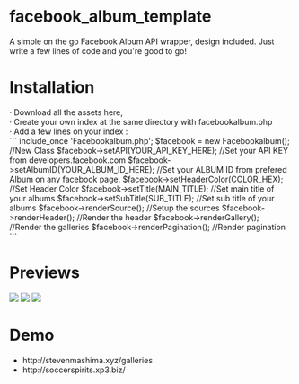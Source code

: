 # facebook_album_template
A simple on the go Facebook Album API wrapper, design included. Just write a few lines of code and you're good to go!

<h1>Installation</h1>
&#183; Download all the assets here, </br>
&#183; Create your own index at the same directory with facebookalbum.php </br>
&#183; Add a few lines on your index : </br>
```
include_once 'Facebookalbum.php';
$facebook = new Facebookalbum(); //New Class
$facebook->setAPI(YOUR_API_KEY_HERE); //Set your API KEY from developers.facebook.com
$facebook->setAlbumID(YOUR_ALBUM_ID_HERE); //Set your ALBUM ID from prefered Album on any facebook page.
$facebook->setHeaderColor(COLOR_HEX); //Set Header Color
$facebook->setTitle(MAIN_TITLE); //Set main title of your albums
$facebook->setSubTitle(SUB_TITLE); //Set sub title of your albums
$facebook->renderSource(); //Setup the sources
$facebook->renderHeader(); //Render the header
$facebook->renderGallery(); //Render the galleries
$facebook->renderPagination(); //Render pagination
```
<h1>Previews</h1>
<img src='https://lh3.googleusercontent.com/g5cORMkYOrp_4XM7wH2C1nMDTvR8UcESVpoIUaJ-1YaSwFNuf__DGfqCme26rmheAeNBkksXrz3-97EOWNwV05qrnVhaoOXdzONIwUGHGKHsH0tvgvu4I4WnW-QC3nusR8gWsEVrmUEJlPuZpqLfyWS2HmqXIFpOdrqkoMJS6sR4BU2Tf7qhre19Tgp6Occel0HSRTAJCrCeR7CpyAV-JlBTUYui8k4nik2kGv7JH2f_kAx5LaRROTH8aTPVagN1-6V8ik8RYwhROq81MlgxW6cZlnngAkkJAtyXXcyvMVOIrIKvnJ9BP5LbAO2nRGXipi7iTFwS6Hq43amdO3PMr3IamCm_Y7GWRUuXNO7FId33I5FTuH8gp88mPUkI1EijWFDJJtu83CD_krX4tEyB8MsMQo-UO3HDVI0885K2ajHQWrLAaQEe-zIO_owAZsS1Cyw9QYhTiY6gj-yugljibKU3yF8H2Oj_LPcfgIFa3rtD4EJxsbymh_TovATlXdViysExcZzCUCN-FxcRkF9jwEWHfJrFSo1xaLCSpAhUjZ4CXc5Nrfd0xOA7GCccbZyVzQHoDhNW=w1366-h662-k'>
<img src='https://lh3.googleusercontent.com/61uy1P9XHNxrkqPYTHHN9eZDxUe-TPC5QhpVBC4zQk8Af86Idu5bShSgtRlEWkYpT7hOrBaxJ6OwT8VchO2Ja78tmExLvbXPRzzKSTkUzWJniueqxFoRh6QsXYszzTTnV6cDiARn81L0jf4rL20DKt3Exi9DUIFaP6x8VqkhJ8JJAZMUAlGX5bBeatCUI0d_VJpP1AeDlOI6ulAB0xiUWZto4sefo2W2By6ODfPaQINQXJSuA1crsPxFRPjkU5wgwmyj5aldJhvnA_9oovh1z4jI_paavTXRAvbegb4TtezsriFzr8Lx0Tz8tVwMLRi7f_VVitK-N3xODCcTLWO8O-mfX3H7f4b8FvLxHqRDHYiHRmKHik5adMWSqus12SfHsnq_jJJvHU3j0iWjTqv9MI63YXZe0SY88hrV_ezs4enX2ffVXtwuwryMDb1ddwuT5c-cDdWtQZbGDmvn-l4R7JDswcnGpSO1-28K4zqcwrbqDfJVEW7GF4KBVXKE0Lvby-6dlfBcol1eIZwNU6sQ2vlBnsmvTyKYHwcRhNdyAisypcJATylGP3LYLZCXcYqDKabPiOsL=w1366-h662-k'>
<img src='https://lh3.googleusercontent.com/MCCYQb-SESqJf-68Ma8jWYsnHJUk0PsO-eMx0eH_BMw5hCtXJiywX8QOH68PHme2NIfj7X37s3pb9jUDuDJvVdUOa0_Gn_Z52dW-AaaTYMwhAG3bQmz9cu5s-g3jVudFGllaXwqrY3pvh_CaEX0dlKwT0oScSOjwETpsDAOY0f7MWvQ-uIchN8MO6leQPPARxs8xPZ6oeSzS00P1ibFZFHAUNbWADJnwxnSPckkPTpmsZNiMPhRTlPKJ_hPSPhMf_Ae0zcIS5hoEbfu5qxm-WW5eBe9xrE0q9LQKpCZ_Dbv4H2u7YBpcLju9iplmN08Uc4BZy24dk0TzXrxbhxj7EmXIrjjBT-R6iJewT43nlGD8aaVtWryAr8XwTeR0moFKCaDrQzOVeIExkCkNBhLHsTunMlqt0U0Cj2quI6W4BsMLSTWVznKdl0JAiUTYaHn2b5BWo501uNiwLEAWfv_RC4_nf26WL4zADZP1edFiMotSvi1IrOdRpDN08zMl1bpz5M0FcmAe4ftc8QS0POtPuT2stwiRuLxBHpHjuMW5Njz5xborWQpvsTzdNrTlqYuYU5j73_N9=w1366-h662-k'>
<h1>Demo</h1>
<ul>
<li>http://stevenmashima.xyz/galleries</li>
<li>http://soccerspirits.xp3.biz/</li>
</ul>
